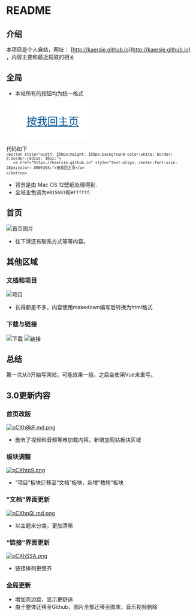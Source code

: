 # README
## 介绍
本项目是个人自站，网址： [http://kaersie.github.io](http://kaersie.github.io) ，内容主要和最近捣鼓的相关
## 全局
+ 本站所有的按钮均为统一格式

	<button style="width: 200px;height: 100px;background-color:white; border: 0;border-radius: 10px;">
        	<a href="https://kaersie.github.io" style="text-align: center;font-size: 28px;color: #005393;">按我回主页</a>
	</button>

 代码如下
<code>
	`<button style="width: 250px;height: 150px;background-color:white; border: 0;border-radius: 10px;">`
 	 `   <a href="https://kaersie.github.io" style="text-align: center;font-size: 28px;color: #005393;">按我回主页</a>`
 	`</button>`
</code>
+ 背景是由 Mac OS 12壁纸处理得到.
+ 全站主色调为<code>#015693</code>和<code>#ffffff</code>.
## 首页
![首页图片](https://s1.ax1x.com/2023/07/25/pCXMUE9.png)

*  往下滑还有联系方式等等内容。

## 其他区域
### 文档和项目
![项目](https://s1.ax1x.com/2023/07/25/pCXlw6K.png)

* 长得都差不多，内容使用makedown编写后转换为html格式
### 下载与链接
![下载](https://s1.ax1x.com/2023/07/25/pCX1mHe.png)
![链接](https://s1.ax1x.com/2023/07/25/pCX1M4A.png)
## 总结
第一次从0开始写网站，可能效果一般，之后会使用Vue来重写。


## 3.0更新内容
### 首页改版
[![pCXh8kF.md.png](https://s1.ax1x.com/2023/07/25/pCXh8kF.md.png)](https://imgse.com/i/pCXh8kF)

+ 删去了视频和音频等难加载内容，新增加网站板块区域

### 板块调整
[![pCXhtp9.png](https://s1.ax1x.com/2023/07/25/pCXhtp9.png)](https://imgse.com/i/pCXhtp9)

+ “项目”板块迁移至“文档”板块，新增“教程”板块

### "文档"界面更新
[![pCXhpQI.md.png](https://s1.ax1x.com/2023/07/25/pCXhpQI.md.png)](https://imgse.com/i/pCXhpQI)
+ 以主题来分类，更加清晰
### “链接”界面更新
[![pCXhSSA.png](https://s1.ax1x.com/2023/07/25/pCXhSSA.png)](https://imgse.com/i/pCXhSSA)
+ 链接排列更整齐
### 全局更新
+ 增加页边距，显示更舒适
+ 由于整体迁移至Github，图片全部迁移至图床，音乐视频删除


